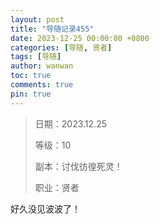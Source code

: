 ```yaml
---
layout: post
title: "导随记录455"
date: 2023-12-25 00:00:00 +0800
categories: [导随, 贤者]
tags: [导随]
author: wanwan
toc: true
comments: true
pin: true
---
```

> 日期：2023.12.25
>
> 等级：10
>
> 副本：讨伐彷徨死灵！
>
> 职业：贤者

好久没见波波了！